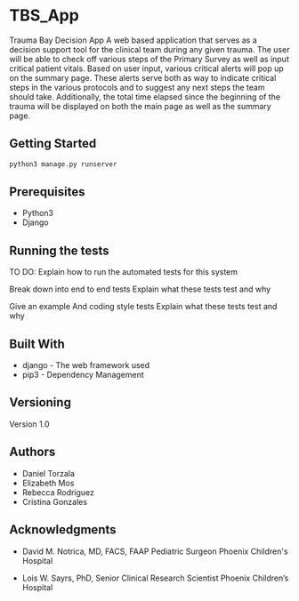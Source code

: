 # TBS_App

Trauma Bay Decision App
A web based application that serves as a decision support tool for the clinical team during any
given trauma. The user will be able to check off various steps of the Primary Survey as well as
input critical patient vitals. Based on user input, various critical alerts will pop up on the 
summary page. These alerts serve both as way to indicate critical steps in the various protocols and
to suggest any next steps the team should take. Additionally, the total time elapsed since the
beginning of the trauma will be displayed on both the main page as well as the summary page. 

## Getting Started

```bash
python3 manage.py runserver
```

## Prerequisites
* Python3
* Django

## Running the tests
TO DO: Explain how to run the automated tests for this system

Break down into end to end tests
Explain what these tests test and why

Give an example
And coding style tests
Explain what these tests test and why

## Built With
* django - The web framework used
* pip3 - Dependency Management


## Versioning
Version 1.0

## Authors
* Daniel Torzala
* Elizabeth Mos
* Rebecca Rodriguez
* Cristina Gonzales


## Acknowledgments
* David M. Notrica, MD, FACS, FAAP
Pediatric Surgeon
Phoenix Children's Hospital

* Lois W. Sayrs, PhD,
Senior Clinical Research Scientist
Phoenix Children’s Hospital
